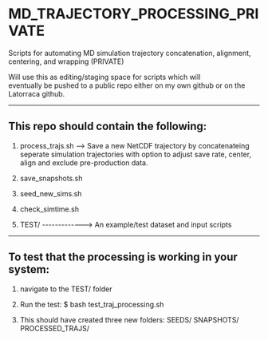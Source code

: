 # MD_TRAJECTORY_PROCESSING_PRIVATE
Scripts for automating MD simulation trajectory concatenation, alignment, centering, and wrapping (PRIVATE)

Will use this as editing/staging space for scripts which will       
eventually be pushed to a public repo either on my own github or on the  
Latorraca github.                                                   


-------------------------------------------------------------------
This repo should contain the following:
-------------------------------------------------------------------

1. process_trajs.sh --> Save a new NetCDF trajectory by concatenateing seperate simulation trajectories
                        with option to adjust save rate, center, align and exclude pre-production data.

2. save_snapshots.sh

3. seed_new_sims.sh

4. check_simtime.sh

5. TEST/ ------------->  An example/test dataset and input scripts


-------------------------------------------------------------------
To test that the processing is working in your system:
-------------------------------------------------------------------
   1. navigate to the TEST/ folder
   2. Run the test:
        $ bash test_traj_processing.sh

   3. This should have created three new folders:
        SEEDS/
        SNAPSHOTS/
        PROCESSED_TRAJS/

